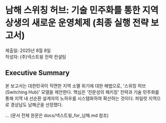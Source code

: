 # **남해 스위칭 허브: 기술 민주화를 통한 지역 상생의 새로운 운영체제 (최종 실행 전략 보고서)**

제출일: 2025년 8월 8일  
작성자: (주)넥스트윙 전략 컨설팅

## Executive Summary

본 보고서는 대한민국이 직면한 지역 소멸 위기에 대한 해법으로, '스위칭 허브(Switching Hub)' 모델을 제안한다. 핵심은 '전문성의 패키징' 전략과 기술 민주화를 통해 지역 내 선순환 설계자의 노하우를 시스템화하여 확산하는 것이다. 파일럿 지역으로 경상남도 남해군을 선정했다.

... (문서 전체 원문은 docs/넥스트윙_for_남해.md 참조)

